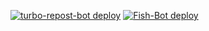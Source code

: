 [![turbo-repost-bot deploy](https://github.com/VMTech-Services/turbo-repost-bot/actions/workflows/deploy.yml/badge.svg?branch=main)](https://github.com/VMTech-Services/turbo-repost-bot/actions/workflows/deploy.yml) [![Fish-Bot deploy](https://github.com/VMTech-Services/fishing_tg_bot/actions/workflows/deploy.yml/badge.svg?branch=main)](https://github.com/VMTech-Services/fishing_tg_bot/actions/workflows/deploy.yml)
